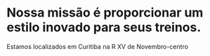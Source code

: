 # Nossa missão é proporcionar um estilo inovado para seus treinos.
Estamos localizados em Curitiba na R XV de Novembro-centro



